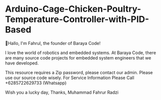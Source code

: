 # Arduino-Cage-Chicken-Poultry-Temperature-Controller-with-PID-Based

👋Hallo, I'm Fahrul, the founder of Baraya Code!

I love the world of robotics and embedded systems. At Baraya Code, there are many source code projects for embedded system engineers that we have developed.

This resource requires a Zip password, please contact our admin. Please use our source code wisely. For Service Information Please Call +6285722629733 (Whatsapp)

Wish you a lucky day, 
Thanks, 
Muhammad Fahrur Radzi
